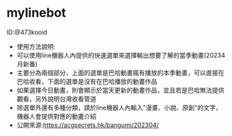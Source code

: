 # mylinebot
ID:@473kooid
+   使用方法說明:
+   可以使用line機器人內提供的快速選單來選擇輸出想要了解的當季動畫(20234月新番)
+   主要分為兩個部分，上面的選單是巴哈動畫瘋有播放的本季動畫，可以直接在巴哈收看，下面的選單是沒有在巴哈播放的動畫作品
+   如果選擇今日動畫，則會顯示於當天更新的動畫作品，並且若是巴哈無法提供觀看，另外說明台灣收看管道
+   除選單外還有多種分類，請於line機器人內輸入"漫畫、小說、原創"的文字，機器人會提供對應的動畫介紹
+ 公開來源:https://acgsecrets.hk/bangumi/202304/
